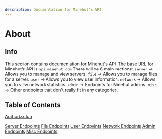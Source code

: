 ```yaml
---
description: Documentation for Minehut's API
---
```


# About

## Info

This section contains documentation for Minehut's API. The base URL for Minehut's API is `api.minehut.com`
There will be 6 main sections:
`server` -> Allows you to manage and view servers.
`file` -> Allows you to manage files for a server.
`user` -> Allows you to view user information.
`network` -> Allows you to view network statistics.
`admin` -> Endpoints for Minehut admins.
`misc` -> Other endpoints that don't really fit in any categories.

## Table of Contents

[Authorization](auth.md)

[Server Endpoints](api1/README.md)
[File Endpoints](api2/README.md)
[User Endpoints](api3/README.md)
[Network Endpoints](api4/README.md)
[Admin Endpoints](api5/README.md)
[Misc Endpoints](api6/README.md)
